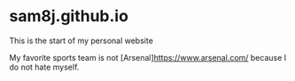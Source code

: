 # sam8j.github.io
This is the start of my personal website 

My favorite sports team is not [Arsenal]https://www.arsenal.com/ because I do not hate myself.
